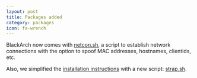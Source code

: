 ```yaml
---
layout: post
title: Packages added
category: packages
icon: fa-wrench
---
```


BlackArch now comes with [netcon.sh](https://github.com/BlackArch/netcon), a script to establish network connections with the option to spoof MAC addresses, hostnames, clientids, etc.


Also, we simplified the [installation instructions](http://blackarch.org/downloads.html) with a new script: [strap.sh](/strap.sh).